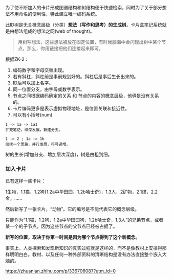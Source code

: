 为了使不断加入的卡片形成图谱结构和树结构便于快速检索，同时为了关于部分想法不用命名的便利性，特此建立唯一编码系统。

此ID树是无关概念层级（分类）**想法（写作和思考）的生成树**。卡片盒笔记系统就是由想法组成的想法之网(web of thought)。

> 用树写想法，这些想法被放在固定位置，有时候脑海中会闪现出树中某个节点，那么，你用链接把他们连接起来即可。

根据ZK-2：

1. 编码数字和字母交替出现。
2. 若有斜杠，斜杠前是事前规划好的。斜杠后是事后生长出来的。
3. ID后可以加上名字。
4. 同一位置分支，由字母或数字表示。
5. 节点之间根据编码确定的关系 和 节点的内容的概念层级，他俩是没有关系的。
6. 卡片编码更多是表示虚拟物理地址，是位置关联和接近性。
7. 可以有小括号(num)

```
1 -> 1a -> 1a1
扩充笔记，纵深发展，新建分支。

1 -> 2 ; 1a -> 1b
继续一个思路，并行发展，符号递增。
```

树的生长{增加分支、增加层次深度}，树是由粗到细。

### 加入卡片

已有这样一些卡片：

1生物，1.1猫，1.2狗{1.2a中华田园，1.2b哈士奇}，1.3人，2矿物，2.1煤，2.2金，……

然后新写了一张卡片，“动物”。它的编号是不能代表它的概念层级。

只能作为“1.1猫，1.2狗，1.2a中华田园狗，1.2b哈士奇，1.3人”的兄弟节点，或者某一个的子节点，因为这些节点的父节点已经被占据了。

**新写的位置，取决于你第一时间是因为哪个节点得到了这个新概念。**

事实上，人类探索和发现新知识的真实过程就是这样的，而不是像教材上安排得那样明明白白。教材、以及任何一种外部资料的清晰结构是没有办法直接整个嵌入大脑的。

https://zhuanlan.zhihu.com/p/336706087?utm_id=0